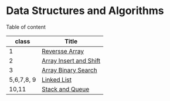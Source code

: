 # Data Structures and Algorithms

Table of content

|class | Title|
|---|---|
|1|[Reversse Array](class01-reverse-array/array-reverse.md)|
|2|[Array Insert and Shift](class02-array-insert-shift/README.md)|
|3|[Array Binary Search](class03-binary-search/README.md)|
|5,6,7,8, 9|[Linked List](class05-linked-list/README.md)|
|10,11|[Stack and Queue](class10-stack-and-queue/README.md)|